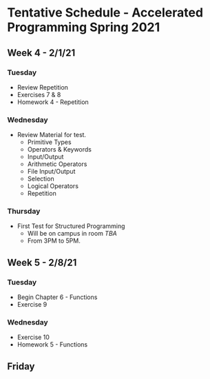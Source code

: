 # Tentative Schedule - Accelerated Programming Spring 2021

## Week 4 - 2/1/21

### Tuesday
* Review Repetition
* Exercises 7 & 8
* Homework 4 - Repetition

### Wednesday
* Review Material for test.
    * Primitive Types 
    * Operators & Keywords 
    * Input/Output 
    * Arithmetic Operators 
    * File Input/Output 
    * Selection 
    * Logical Operators 
    * Repetition

### Thursday
* First Test for Structured Programming
    * Will be on campus in room *TBA*
    * From 3PM to 5PM.

## Week 5 - 2/8/21

### Tuesday
* Begin Chapter 6 - Functions
* Exercise 9

### Wednesday
* Exercise 10
* Homework 5 - Functions

## Friday